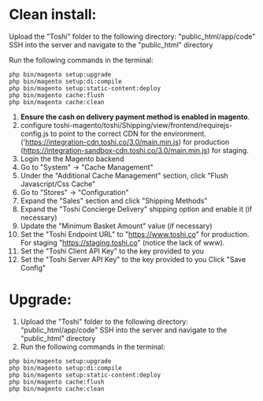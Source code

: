 # Clean install:
Upload the "Toshi" folder to the following directory: "public_html/app/code"
SSH into the server and navigate to the "public_html" directory

Run the following commands in the terminal:

```
php bin/magento setup:upgrade
php bin/magento setup:di:compile
php bin/magento setup:static-content:deploy
php bin/magento cache:flush
php bin/magento cache:clean
```

1. **Ensure the cash on delivery payment method is enabled in magento**. 
2. configure toshi-magento/toshi/Shipping/view/frontend/requirejs-config.js to point to the correct CDN for the environment. ('https://integration-cdn.toshi.co/3.0/main.min.js) for production (https://integration-sandbox-cdn.toshi.co/3.0/main.min.js) for staging. 
3. Login the the Magento backend
4. Go to "System" -> "Cache Management"
5. Under the "Additional Cache Management" section, click "Flush Javascript/Css Cache"
6. Go to "Stores" -> "Configuration"
7. Expand the "Sales" section and click "Shipping Methods"
8. Expand the "Toshi Concierge Delivery" shipping option and enable it (if necessary)
9. Update the "Minimum Basket Amount" value (if necessary)
10. Set the "Toshi Endpoint URL" to "https://www.toshi.co" for production. For staging "https://staging.toshi.co" (notice the lack of www).
11. Set the "Toshi Client API Key" to the key provided to you
12. Set the "Toshi Server API Key" to the key provided to you
Click "Save Config"


# Upgrade:
1. Upload the "Toshi" folder to the following directory: "public_html/app/code"
SSH into the server and navigate to the "public_html" directory
2. Run the following commands in the terminal:
```
php bin/magento setup:upgrade
php bin/magento setup:di:compile
php bin/magento setup:static-content:deploy
php bin/magento cache:flush
php bin/magento cache:clean
```

